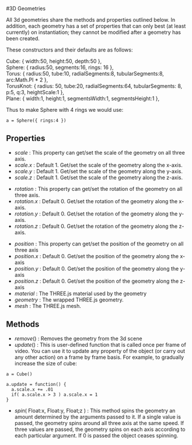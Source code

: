 #3D Geometries

All 3d geometries share the methods and properties outlined below. In addition, each geometry has a set of properties that can only best (at least currently) on instantiation; they cannot be modified after a geometry has been created.

These constructors and their defaults are as follows:  

Cube:   { width:50, height:50, depth:50 },  
Sphere: { radius:50, segments:16, rings: 16 },  
Torus:  { radius:50, tube:10, radialSegments:8, tubularSegments:8, arc:Math.PI * 2 },  
TorusKnot: { radius: 50, tube:20, radialSegments:64, tubularSegments: 8, p:5, q:3, heightScale:1 },  
Plane: { width:1, height:1, segmentsWidth:1, segmentsHeight:1 },

Thus to make Sphere with 4 rings we would use:
```
a = Sphere({ rings:4 })
```

## Properties

* _scale_ : This property can get/set the scale of the geometry on all three axis.
* _scale.x_ : Default 1. Get/set the scale of the geometry along the x-axis.
* _scale.y_ : Default 1. Get/set the scale of the geometry along the y-axis.
* _scale.z_ : Default 1. Get/set the scale of the geometry along the z-axis.  
+ _rotation_ : This property can get/set the rotation of the geometry on all three axis.
+ _rotation.x_ : Default 0. Get/set the rotation of the geometry along the x-axis.
+ _rotation.y_ : Default 0. Get/set the rotation of the geometry along the y-axis.
+ _rotation.z_ : Default 0. Get/set the rotation of the geometry along the z-axis.  
* _position_ : This property can get/set the position of the geometry on all three axis
* _position.x_ : Default 0. Get/set the position of the geometry along the x-axis
* _position.y_ : Default 0. Get/set the position of the geometry along the y-axis
* _position.z_ : Default 0. Get/set the position of the geometry along the z-axis  
* _material_ : The THREE.js material used by the geometry
* _geometry_ : The wrapped THREE.js geometry.
* _mesh_ : The THREE.js mesh.

## Methods

* _remove_() : Removes the geometry from the 3d scene
* _update_() : This is user-defined function that is called once per frame of video. You can use it to update any property of the object (or carry out any other action) on a frame by frame basis. For example, to gradually increase the size of cube:

```
a = Cube()

a.update = function() {
  a.scale.x += .01
  if( a.scale.x > 3 ) a.scale.x = 1 
}
```
* _spin_( Float:x, Float:y, Float;z ) : This method spins the geometry an amount determined by the arguments passed to it. If a single value is passed, the geometry spins around all three axis at the same speed. If three values are passed, the geometry spins on each axis according to each particular argument. If 0 is passed the object ceases spinning.
